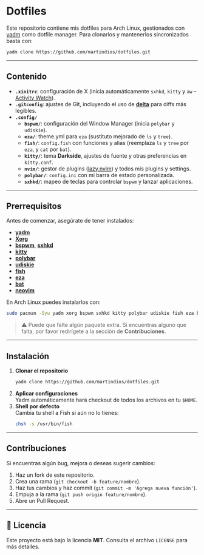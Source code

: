 # Dotfiles

Este repositorio contiene mis dotfiles para Arch Linux, gestionados con [yadm](https://yadm.io/) como dotfile manager. Para clonarlos y mantenerlos sincronizados basta con:

```bash
yadm clone https://github.com/martindios/dotfiles.git
```

---

## Contenido

- **`.xinitrc`**: configuración de X (inicia automáticamente `sxhkd`, `kitty` y `aw` – [Activity Watch](https://activitywatch.net)).
- **`.gitconfig`**: ajustes de Git, incluyendo el uso de [**delta**](https://github.com/dandavison/delta) para diffs más legibles.
- **`.config/`**  
  - **`bspwm/`**: configuración del Window Manager (inicia `polybar` y `udiskie`).  
  - **`eza/`**: theme.yml para `eza` (sustituto mejorado de `ls` y `tree`).  
  - **`fish/`**: `config.fish` con funciones y alias (reemplaza `ls` y `tree` por `eza`, y `cat` por `bat`).  
  - **`kitty/`**: tema **Darkside**, ajustes de fuente y otras preferencias en `kitty.conf`.  
  - **`nvim/`**: gestor de plugins ([lazy.nvim](https://github.com/folke/lazy.nvim)) y todos mis plugins y settings.  
  - **`polybar/`**: `config.ini` con mi barra de estado personalizada.  
  - **`sxhkd/`**: mapeo de teclas para controlar `bspwm` y lanzar aplicaciones.

---

## Prerrequisitos

Antes de comenzar, asegúrate de tener instalados:

- [**yadm**](https://yadm.io/)
- [**Xorg**](https://wiki.archlinux.org/title/Xorg)  
- [**bspwm**](https://github.com/baskerville/bspwm), [**sxhkd**](https://github.com/baskerville/sxhkd)
- [**kitty**](https://github.com/kovidgoyal/kitty)
- [**polybar**](https://github.com/polybar/polybar)  
- [**udiskie**](https://github.com/coldfix/udiskie)  
- [**fish**](https://fishshell.com/)
- [**eza**](https://github.com/eza-community/eza) 
- [**bat**](https://github.com/sharkdp/bat)  
- [**neovim**](https://neovim.io/)

En Arch Linux puedes instalarlos con:
```bash
sudo pacman -Syu yadm xorg bspwm sxhkd kitty polybar udiskie fish eza bat neovim
```

> ⚠️ Puede que falte algún paquete extra. Si encuentras alguno que falta, por favor redirígete a la sección de **Contribuciones**.

---

## Instalación

1. **Clonar el repositorio**  
   ```bash
   yadm clone https://github.com/martindios/dotfiles.git
   ```
2. **Aplicar configuraciones**  
   Yadm automáticamente hará checkout de todos los archivos en tu `$HOME`.
3. **Shell por defecto**  
   Cambia tu shell a Fish si aún no lo tienes:
   ```bash
   chsh -s /usr/bin/fish
   ```
   
---

## Contribuciones

Si encuentras algún bug, mejora o deseas sugerir cambios:

1. Haz un fork de este repositorio.  
2. Crea una rama (`git checkout -b feature/nombre`).  
3. Haz tus cambios y haz commit (`git commit -m 'Agrega nueva función'`).  
4. Empuja a la rama (`git push origin feature/nombre`).  
5. Abre un Pull Request.

---

## 📄 Licencia

Este proyecto está bajo la licencia **MIT**. Consulta el archivo `LICENSE` para más detalles.
